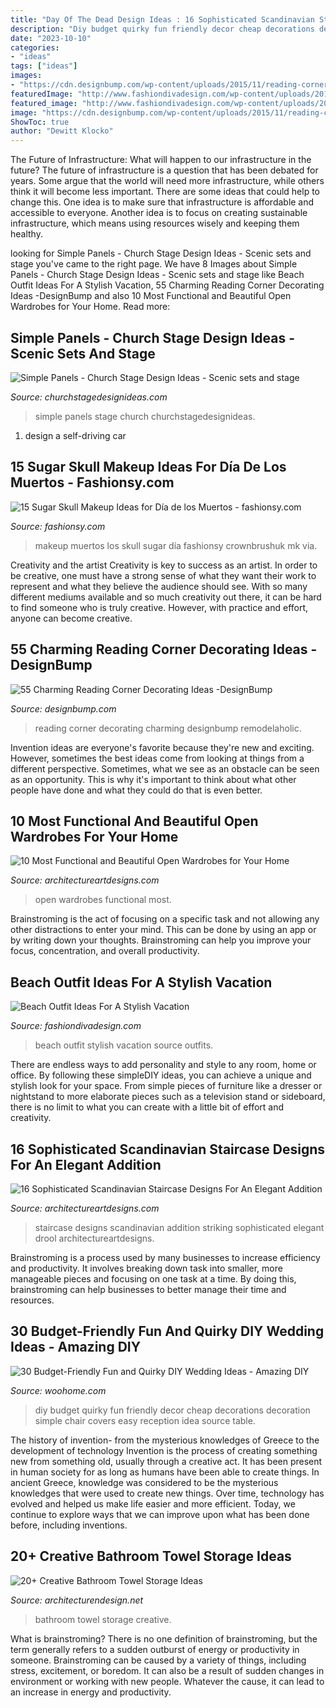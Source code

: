 ```yaml
---
title: "Day Of The Dead Design Ideas : 16 Sophisticated Scandinavian Staircase Designs For An Elegant Addition"
description: "Diy budget quirky fun friendly decor cheap decorations decoration simple chair covers easy reception idea source table"
date: "2023-10-10"
categories:
- "ideas"
tags: ["ideas"]
images:
- "https://cdn.designbump.com/wp-content/uploads/2015/11/reading-corner-nook48.jpg"
featuredImage: "http://www.fashiondivadesign.com/wp-content/uploads/2018/07/beach-outfits-9-.jpg"
featured_image: "http://www.fashiondivadesign.com/wp-content/uploads/2018/07/beach-outfits-9-.jpg"
image: "https://cdn.designbump.com/wp-content/uploads/2015/11/reading-corner-nook48.jpg"
ShowToc: true
author: "Dewitt Klocko"
---
```



The Future of Infrastructure: What will happen to our infrastructure in the future?
The future of infrastructure is a question that has been debated for years. Some argue that the world will need more infrastructure, while others think it will become less important. There are some ideas that could help to change this. One idea is to make sure that infrastructure is affordable and accessible to everyone. Another idea is to focus on creating sustainable infrastructure, which means using resources wisely and keeping them healthy.

	

		
looking for Simple Panels - Church Stage Design Ideas - Scenic sets and stage you've came to the right page. We have 8 Images about Simple Panels - Church Stage Design Ideas - Scenic sets and stage like Beach Outfit Ideas For A Stylish Vacation, 55 Charming Reading Corner Decorating Ideas -DesignBump and also 10 Most Functional and Beautiful Open Wardrobes for Your Home. Read more:
		
    
## Simple Panels - Church Stage Design Ideas - Scenic Sets And Stage

<img loading=lazy src="http://churchstagedesignideas.com/wp-content/uploads/2020/08/Simple-Panels-Stage-Design.jpg" onerror="this.onerror=null;this.src='https://tse4.mm.bing.net/th?id=OIP.QETSipeTbZlL-1BXZ7dNIgHaDt&amp;pid=15.1';" alt="Simple Panels - Church Stage Design Ideas - Scenic sets and stage">

_Source: churchstagedesignideas.com_

>simple panels stage church churchstagedesignideas. 

	

1. design a self-driving car 

    
## 15 Sugar Skull Makeup Ideas For Día De Los Muertos - Fashionsy.com

<img loading=lazy src="https://fashionsy.com/wp-content/uploads/2016/11/anna20-630x840.jpeg" onerror="this.onerror=null;this.src='https://tse1.mm.bing.net/th?id=OIP.ey1UDIxS4ROqBGEgUSby7AHaJ4&amp;pid=15.1';" alt="15 Sugar Skull Makeup Ideas for Día de los Muertos - fashionsy.com">

_Source: fashionsy.com_

>makeup muertos los skull sugar día fashionsy crownbrushuk mk via. 

	

Creativity and the artist
Creativity is key to success as an artist. In order to be creative, one must have a strong sense of what they want their work to represent and what they believe the audience should see. With so many different mediums available and so much creativity out there, it can be hard to find someone who is truly creative. However, with practice and effort, anyone can become creative.

    
## 55 Charming Reading Corner Decorating Ideas -DesignBump

<img loading=lazy src="https://cdn.designbump.com/wp-content/uploads/2015/11/reading-corner-nook48.jpg" onerror="this.onerror=null;this.src='https://tse3.mm.bing.net/th?id=OIP.zPUTDC_ut0M6hVemG0SAhQHaLH&amp;pid=15.1';" alt="55 Charming Reading Corner Decorating Ideas -DesignBump">

_Source: designbump.com_

>reading corner decorating charming designbump remodelaholic. 

	

Invention ideas are everyone's favorite because they're new and exciting. However, sometimes the best ideas come from looking at things from a different perspective. Sometimes, what we see as an obstacle can be seen as an opportunity. This is why it's important to think about what other people have done and what they could do that is even better.

    
## 10 Most Functional And Beautiful Open Wardrobes For Your Home

<img loading=lazy src="http://www.architectureartdesigns.com/wp-content/uploads/2019/08/open-wardrobes-6.jpg" onerror="this.onerror=null;this.src='https://tse2.mm.bing.net/th?id=OIP.MJos81qKqxz9wMFEaqZB1gHaNP&amp;pid=15.1';" alt="10 Most Functional and Beautiful Open Wardrobes for Your Home">

_Source: architectureartdesigns.com_

>open wardrobes functional most. 

	

Brainstroming is the act of focusing on a specific task and not allowing any other distractions to enter your mind. This can be done by using an app or by writing down your thoughts. Brainstroming can help you improve your focus, concentration, and overall productivity.

    
## Beach Outfit Ideas For A Stylish Vacation

<img loading=lazy src="http://www.fashiondivadesign.com/wp-content/uploads/2018/07/beach-outfits-9-.jpg" onerror="this.onerror=null;this.src='https://tse1.mm.bing.net/th?id=OIP.u5EHzoRPkaURMYPfYHe0-AHaLG&amp;pid=15.1';" alt="Beach Outfit Ideas For A Stylish Vacation">

_Source: fashiondivadesign.com_

>beach outfit stylish vacation source outfits. 

	

There are endless ways to add personality and style to any room, home or office. By following these simpleDIY ideas, you can achieve a unique and stylish look for your space. From simple pieces of furniture like a dresser or nightstand to more elaborate pieces such as a television stand or sideboard, there is no limit to what you can create with a little bit of effort and creativity.

    
## 16 Sophisticated Scandinavian Staircase Designs For An Elegant Addition

<img loading=lazy src="https://www.architectureartdesigns.com/wp-content/uploads/2016/11/16-Sophisticated-Scandinavian-Staircase-Designs-For-An-Elegant-Addition-To-Your-Home-2-630x945.jpg" onerror="this.onerror=null;this.src='https://tse1.mm.bing.net/th?id=OIP.WhDn7xcdXr3pMxWBOewmeQHaLH&amp;pid=15.1';" alt="16 Sophisticated Scandinavian Staircase Designs For An Elegant Addition">

_Source: architectureartdesigns.com_

>staircase designs scandinavian addition striking sophisticated elegant drool architectureartdesigns. 

	

Brainstroming is a process used by many businesses to increase efficiency and productivity. It involves breaking down task into smaller, more manageable pieces and focusing on one task at a time. By doing this, brainstroming can help businesses to better manage their time and resources.

    
## 30 Budget-Friendly Fun And Quirky DIY Wedding Ideas - Amazing DIY

<img loading=lazy src="http://www.woohome.com/wp-content/uploads/2014/01/diy-wedding-ideas-10.jpg" onerror="this.onerror=null;this.src='https://tse1.mm.bing.net/th?id=OIP.3Beek2sbjcFI8XWQJtt-MAHaLH&amp;pid=15.1';" alt="30 Budget-Friendly Fun and Quirky DIY Wedding Ideas - Amazing DIY">

_Source: woohome.com_

>diy budget quirky fun friendly decor cheap decorations decoration simple chair covers easy reception idea source table. 

	

The history of invention- from the mysterious knowledges of Greece to the development of technology
Invention is the process of creating something new from something old, usually through a creative act. It has been present in human society for as long as humans have been able to create things. In ancient Greece, knowledge was considered to be the mysterious knowledges that were used to create new things. Over time, technology has evolved and helped us make life easier and more efficient. Today, we continue to explore ways that we can improve upon what has been done before, including inventions.

    
## 20+ Creative Bathroom Towel Storage Ideas

<img loading=lazy src="http://cdn.architecturendesign.net/wp-content/uploads/2015/09/AD-Creative-Bathroom-Towel-Storage-Ideas-20.jpg" onerror="this.onerror=null;this.src='https://tse4.mm.bing.net/th?id=OIP.PbqwXvIw2Cz1SI3JnwC05AHaKw&amp;pid=15.1';" alt="20+ Creative Bathroom Towel Storage Ideas">

_Source: architecturendesign.net_

>bathroom towel storage creative. 

	

What is brainstroming?
There is no one definition of brainstroming, but the term generally refers to a sudden outburst of energy or productivity in someone. Brainstroming can be caused by a variety of things, including stress, excitement, or boredom. It can also be a result of sudden changes in environment or working with new people. Whatever the cause, it can lead to an increase in energy and productivity.

